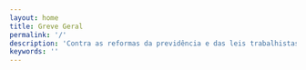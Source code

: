 ```yaml
---
layout: home
title: Greve Geral
permalink: '/'
description: 'Contra as reformas da previdência e das leis trabalhistas.'
keywords: ''
---
```

